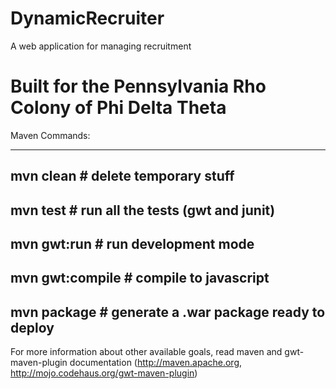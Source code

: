 DynamicRecruiter
================

A web application for managing recruitment

Built for the Pennsylvania Rho Colony of Phi Delta Theta
================
Maven Commands:

--------------------------------------------------------------------
mvn clean         # delete temporary stuff
--------------------------------------------------------------------
mvn test          # run all the tests (gwt and junit)
--------------------------------------------------------------------
mvn gwt:run       # run development mode
--------------------------------------------------------------------
mvn gwt:compile   # compile to javascript
--------------------------------------------------------------------
mvn package       # generate a .war package ready to deploy
--------------------------------------------------------------------

For more information about other available goals, read maven and gwt-maven-plugin
documentation (http://maven.apache.org, http://mojo.codehaus.org/gwt-maven-plugin)
